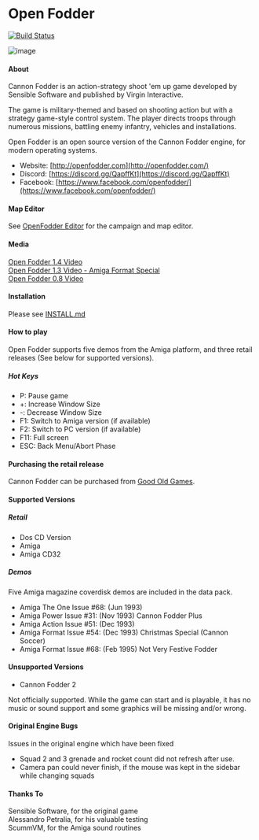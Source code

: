 # Open Fodder
[![Build Status](https://api.travis-ci.com/OpenFodder/openfodder.svg?branch=master)](https://travis-ci.com/OpenFodder/openfodder)

![image](https://user-images.githubusercontent.com/1327406/35489590-9f823528-04ec-11e8-9f03-6d18b8d9b581.png)

#### About

Cannon Fodder is an action-strategy shoot 'em up game developed by Sensible Software and published by Virgin Interactive.

The game is military-themed and based on shooting action but with a strategy game-style 
control system. The player directs troops through numerous missions, battling enemy infantry, vehicles and installations.

Open Fodder is an open source version of the Cannon Fodder engine, for modern operating systems.
  
* Website: [http://openfodder.com](http://openfodder.com/)
* Discord: [https://discord.gg/QapffKt](https://discord.gg/QapffKt)
* Facebook: [https://www.facebook.com/openfodder/](https://www.facebook.com/openfodder/)
  
#### Map Editor

See [OpenFodder Editor](https://github.com/OpenFodder/editor) for the campaign and map editor.


#### Media

[Open Fodder 1.4 Video](https://youtu.be/jb4TmM9zcr4)  
[Open Fodder 1.3 Video - Amiga Format Special](https://www.youtube.com/watch?v=aSGOTSw-LlI)  
[Open Fodder 0.8 Video](https://www.youtube.com/watch?v=7AjELdOzoaw)  


#### Installation

Please see [INSTALL.md](https://github.com/OpenFodder/openfodder/blob/master/INSTALL.md)
  
  
#### How to play

Open Fodder supports five demos from the Amiga platform, and three retail releases (See below for supported versions).
  
  
##### Hot Keys

* P:   Pause game
* +:   Increase Window Size
* -:   Decrease Window Size
* F1:  Switch to Amiga version (if available)
* F2:  Switch to PC version (if available)
* F11: Full screen  
* ESC: Back Menu/Abort Phase
  
  
#### Purchasing the retail release

Cannon Fodder can be purchased from [Good Old Games](http://www.gog.com/game/cannon_fodder).
  
  
#### Supported Versions
  
##### Retail
  
* Dos CD Version
* Amiga
* Amiga CD32

##### Demos
  
Five Amiga magazine coverdisk demos are included in the data pack.  
  
* Amiga The One Issue #68: (Jun 1993)
* Amiga Power   Issue #31: (Nov 1993) Cannon Fodder Plus
* Amiga Action  Issue #51: (Dec 1993)
* Amiga Format  Issue #54: (Dec 1993) Christmas Special (Cannon Soccer)
* Amiga Format  Issue #68: (Feb 1995) Not Very Festive Fodder

#### Unsupported Versions
  
* Cannon Fodder 2
  
Not officially supported.
While the game can start and is playable, it has no music or sound support and some graphics will be missing and/or wrong.
  
  
#### Original Engine Bugs

Issues in the original engine which have been fixed  
  
* Squad 2 and 3 grenade and rocket count did not refresh after use.
* Camera pan could never finish, if the mouse was kept in the sidebar while changing squads
  
#### Thanks To

Sensible Software, for the original game  
Alessandro Petralia, for his valuable testing  
ScummVM, for the Amiga sound routines  
